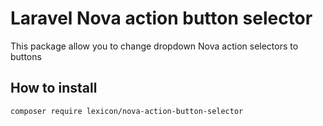 ﻿# Laravel Nova action button selector
This package allow you to change dropdown Nova action selectors to buttons

## How to install
```
composer require lexicon/nova-action-button-selector
```

